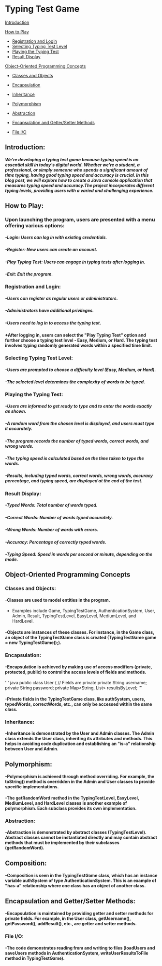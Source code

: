 # Typing Test Game
[Introduction](#introduction)

[How to Play](#how-to-play)
- [Registration and Login](#registration-and-login)
- [Selecting Typing Test Level](#selecting-typing-test-level)
- [Playing the Typing Test](#playing-the-typing-test)
- [Result Display](#result-display)

[Object-Oriented Programming Concepts](#object-oriented-programming-concepts)
- [Classes and Objects](#classes-and-objects)
- [Encapsulation](#encapsulation)
- [Inheritance](#inheritance)
- [Polymorphism](#polymorphism)
- [Abstraction](#abstraction)

- [Encapsulation and Getter/Setter Methods](#encapsulation-and-gettersetter-methods)
- [File I/O](#file-io)

## Introduction: 
##### We're developing a typing test game because typing speed is an essential skill in today's digital world. Whether we're a student, a professional, or simply someone who spends a significant amount of time typing, having good typing speed and accuracy is crucial. In this blog post, we will explore how to create a Java console application that measures typing speed and accuracy.The project incorporates different typing levels, providing users with a varied and challenging experience.
## How to Play:
### Upon launching the program, users are presented with a menu offering various options:

##### -Login: Users can log in with existing credentials.
##### -Register: New users can create an account.
##### -Play Typing Test: Users can engage in typing tests after logging in.
##### -Exit: Exit the program.
### Registration and Login:

##### -Users can register as regular users or administrators.
##### -Administrators have additional privileges.
##### -Users need to log in to access the typing test.

#### +After logging in, users can select the "Play Typing Test" option and further choose a typing test level - Easy, Medium, or Hard. The typing test involves typing randomly generated words within a specified time limit.

### Selecting Typing Test Level:

##### -Users are prompted to choose a difficulty level (Easy, Medium, or Hard).
##### -The selected level determines the complexity of words to be typed.
### Playing the Typing Test:

##### -Users are informed to get ready to type and to enter the words exactly as shown.
##### -A random word from the chosen level is displayed, and users must type it accurately.
##### -The program records the number of typed words, correct words, and wrong words.
##### -The typing speed is calculated based on the time taken to type the words.
##### -Results, including typed words, correct words, wrong words, accuracy percentage, and typing speed, are displayed at the end of the test.
### Result Display:

##### -Typed Words: Total number of words typed.
##### -Correct Words: Number of words typed accurately.
##### -Wrong Words: Number of words with errors.
##### -Accuracy: Percentage of correctly typed words.
##### -Typing Speed: Speed in words per second or minute, depending on the mode.

## Object-Oriented Programming Concepts
### Classes and Objects:
#### -Classes are used to model entities in the program. 
- Examples include Game, TypingTestGame, AuthenticationSystem, User, Admin, Result, TypingTestLevel, EasyLevel, MediumLevel, and HardLevel.

#### -Objects are instances of these classes. For instance, in the Game class, an object of the TypingTestGame class is created (TypingTestGame game = new TypingTestGame();).

### Encapsulation:
#### -Encapsulation is achieved by making use of access modifiers (private, protected, public) to control the access levels of fields and methods.
  ''' java
  public class User {
      // Fields are private
      private String username;
      private String password;
      private Map<String, List<Result>> resultsByLevel;
'''

#### -Private fields in the TypingTestGame class, like authSystem, users, typedWords, correctWords, etc., can only be accessed within the same class.

### Inheritance:
#### -Inheritance is demonstrated by the User and Admin classes. The Admin class extends the User class, inheriting its attributes and methods. This helps in avoiding code duplication and establishing an "is-a" relationship between User and Admin.
## Polymorphism:
#### -Polymorphism is achieved through method overriding. For example, the toString() method is overridden in the Admin and User classes to provide specific implementations.

#### -The getRandomWord method in the TypingTestLevel, EasyLevel, MediumLevel, and HardLevel classes is another example of polymorphism. Each subclass provides its own implementation.

### Abstraction:
#### -Abstraction is demonstrated by abstract classes (TypingTestLevel). Abstract classes cannot be instantiated directly and may contain abstract methods that must be implemented by their subclasses (getRandomWord).
## Composition:
#### -Composition is seen in the TypingTestGame class, which has an instance variable authSystem of type AuthenticationSystem. This is an example of "has-a" relationship where one class has an object of another class.
## Encapsulation and Getter/Setter Methods:
#### -Encapsulation is maintained by providing getter and setter methods for private fields. For example, in the User class, getUsername(), getPassword(), addResult(), etc., are getter and setter methods.
### File I/O:
#### -The code demonstrates reading from and writing to files (loadUsers and saveUsers methods in AuthenticationSystem, writeUserResultsToFile method in TypingTestGame).




